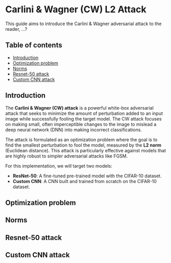 # Carlini & Wagner (CW) L2 Attack
This guide aims to introduce the Carlini & Wagner adversarial attack to the reader, ...?

## Table of contents
- [Introduction](#introduction)
- [Optimization problem](#optimization-problem)
- [Norms](#norms)
- [Resnet-50 attack](#resnet-50-attack)
- [Custom CNN attack](#custom-cnn-attack)

## Introduction

The **Carlini & Wagner (CW) attack** is a powerful white-box adversarial attack that seeks to minimize the amount of perturbation added to an input image while successfully fooling the target model. The CW attack focuses on making small, often imperceptible changes to the image to mislead a deep neural network (DNN) into making incorrect classifications.

The attack is formulated as an optimization problem where the goal is to find the smallest perturbation to fool the model, measured by the **L2 norm** (Euclidean distance). This attack is particularly effective against models that are highly robust to simpler adversarial attacks like FGSM.

For this implementation, we will target two models:
- **ResNet-50**: A fine-tuned pre-trained model with the CIFAR-10 dataset.
- **Custom CNN**: A CNN built and trained from scratch on the CIFAR-10 dataset.

## Optimization problem

## Norms

## Resnet-50 attack

## Custom CNN attack
